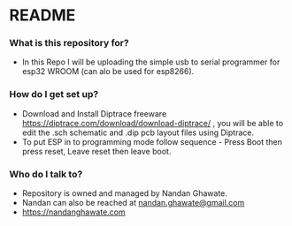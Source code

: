 # README #
### What is this repository for? ###

* In this Repo I will be uploading the simple usb to serial programmer for esp32 WROOM (can alo be used for esp8266).

### How do I get set up? ###

* Download and Install Diptrace freeware https://diptrace.com/download/download-diptrace/ , you will be able to edit the .sch schematic and .dip pcb layout files using Diptrace.
* To put ESP in to programming mode follow sequence - Press Boot then press reset, Leave reset then leave boot.

### Who do I talk to? ###

* Repository is owned and managed by Nandan Ghawate.
* Nandan can also be reached at nandan.ghawate@gmail.com
* https://nandanghawate.com